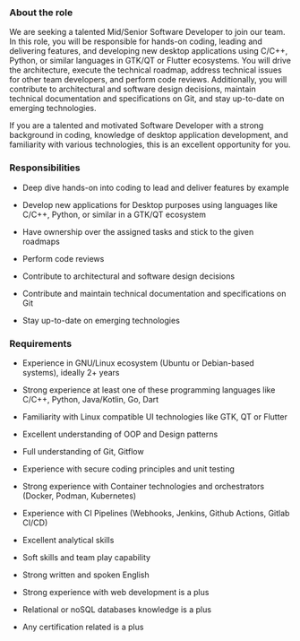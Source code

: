 ﻿### About the role  

We are seeking a talented Mid/Senior Software Developer to join our team. In this role, you will be responsible for hands-on coding, leading and delivering features, and developing new desktop applications using C/C++, Python, or similar languages in GTK/QT or Flutter ecosystems. You will drive the architecture, execute the technical roadmap, address technical issues for other team developers, and perform code reviews. Additionally, you will contribute to architectural and software design decisions, maintain technical documentation and specifications on Git, and stay up-to-date on emerging technologies.   

If you are a talented and motivated Software Developer with a strong background in coding, knowledge of desktop application development, and familiarity with various technologies, this is an excellent opportunity for you.  

### Responsibilities

*   Deep dive hands-on into coding to lead and deliver features by example
*   Develop new applications for Desktop purposes using languages like C/C++, Python, or similar in a GTK/QT ecosystem  
    
*   Have ownership over the assigned tasks and stick to the given roadmaps  
    
*   Perform code reviews
*   Contribute to architectural and software design decisions
*   Contribute and maintain technical documentation and specifications on Git
*   Stay up-to-date on emerging technologies  
    

### Requirements

*   Experience in GNU/Linux ecosystem (Ubuntu or Debian-based systems), ideally 2+ years
*   Strong experience at least one of these programming languages like C/C++, Python, Java/Kotlin, Go, Dart  
    
*   Familiarity with Linux compatible UI technologies like GTK, QT or Flutter  
    
*   Excellent understanding of OOP and Design patterns  
    
*   Full understanding of Git, Gitflow  
    
*   Experience with secure coding principles and unit testing  
    
*   Strong experience with Container technologies and orchestrators (Docker, Podman, Kubernetes)
*   Experience with CI Pipelines (Webhooks, Jenkins, Github Actions, Gitlab CI/CD)
*   Excellent analytical skills
*   Soft skills and team play capability  
    
*   Strong written and spoken English
*   Strong experience with web development is a plus
*   Relational or noSQL databases knowledge is a plus
*   Any certification related is a plus